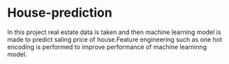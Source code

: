 # House-prediction
In this project real estate data is taken and then machine learning model is made to predict saling price of house.Feature engineering such as one hot encoding is performed to improve performance of machine learninng model.
